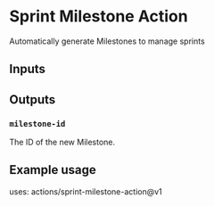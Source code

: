 # Sprint Milestone Action
Automatically generate Milestones to manage sprints

## Inputs

## Outputs

### `milestone-id`

The ID of the new Milestone.

## Example usage

uses: actions/sprint-milestone-action@v1